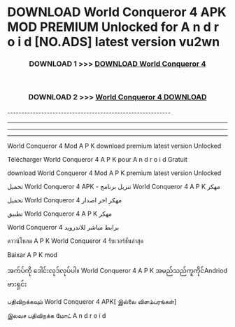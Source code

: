# DOWNLOAD World Conqueror 4  APK MOD PREMIUM Unlocked for A n d r o i d [NO.ADS] latest version vu2wn 



<div align="center">

<h3>DOWNLOAD 1 >>> <a href="https://getmod2.web.app/?judul=World Conqueror 4 ">DOWNLOAD World Conqueror 4 </a></h3><br>

<h3>DOWNLOAD 2 >>> <a href="https://getmod2.web.app/?judul=World Conqueror 4 ">World Conqueror 4  DOWNLOAD </a></h3>

</div>
----------------------------------------------------------

----------------------------------------------------------

----------------------------------------------------------

----------------------------------------------------------

World Conqueror 4  Mod A P K download premium latest version Unlocked

Télécharger World Conqueror 4  A P K pour A n d r o i d Gratuit

download World Conqueror 4  Mod A P K premium latest version Unlocked

تحميل World Conqueror 4  APK - تنزيل برنامج World Conqueror 4  A P K مهكر

تحميل World Conqueror 4  مهكر اخر اصدار

تطبيق World Conqueror 4  A P K مهكر

World Conqueror 4  برابط مباشر للاندرويد

ดาวน์โหลด A P K World Conqueror 4  รับเวอร์ชันล่าสุด

Baixar A P K mod

အက်ပ်ကို ဒေါင်းလုဒ်လုပ်ပါ။ World Conqueror 4  A P K အမည်သည်ကူကိုင်Andriod ဗားရှင်း

பதிவிறக்கவும் World Conqueror 4  APK[ இல்லை விளம்பரங்கள்] 
 
இலவச பதிவிறக்க மோட் A n d r o i d



